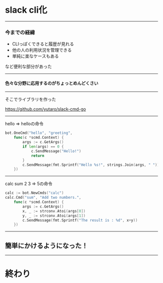 # slack cli化

---

### 今までの経緯
- CLIっぽくできると履歴が見れる
- 他の人の利用状況を管理できる
- 単純に楽なケースもある

など便利な部分があった

---

#### 色々な分野に応用するのがちょっとめんどくさい

---

そこでライブラリを作った


<https://github.com/yutaro/slack-cmd-go>

---
hello => helloの命令
```go
bot.OneCmd("hello", "greeting",
	func(c *scmd.Context) {
		args := c.GetArgs()
		if len(args) == 0 {
			c.SendMessage("Hello!")
			return
		}
		c.SendMessage(fmt.Sprintf("Hello %s!", strings.Join(args, " ")))
	})
```

---

calc sum 2 3 => 5の命令

```go
calc := bot.NewCmds("calc")
calc.Cmd("sum", "Add two numbers.",
	func(c *scmd.Context) {
		args := c.GetArgs()
		x, _ := strconv.Atoi(args[0])
		y, _ := strconv.Atoi(args[1])
		c.SendMessage(fmt.Sprintf("The result is : %d", x+y))
	})
```

---

## 簡単にかけるようになった！

---

# 終わり
